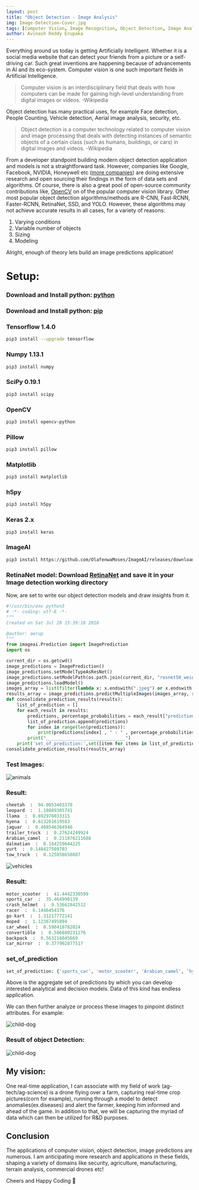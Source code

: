 ```yaml
---
layout: post
title: "Object Detection - Image Analysis"
img: Image-Detection-Cover.jpg
tags: [Computer Vision, Image Recognition, Object Detection, Image Analysis, Python, tensorflow, numpy, SciPy, OpenCV, ImageAI, AI, Machine Learning, Deep learning.]
author: Avinash Reddy Erupaka
---
```


Everything around us today is getting Artificially Intelligent. Whether it is a social media website that can detect your friends from a picture or a self-driving car. Such great inventions are happening because of advancements in AI and its eco-system. Computer vision is one such important fields in Artificial Intelligence.

>Computer vision is an interdisciplinary field that deals with how computers can be made for gaining high-level understanding from digital images or videos. -Wikipedia

Object detection has many practical uses, for example Face detection, People Counting, Vehicle detection, Aerial image analysis, security, etc.

> Object detection is a computer technology related to computer vision and image processing that deals with detecting instances of semantic objects of a certain class (such as humans, buildings, or cars) in digital images and videos. -Wikipedia

From a developer standpoint building modern object detection application and models is not a straightforward task. However, companies like Google, Facebook, NVIDIA, Honeywell etc ([more companies](http://www.lengrand.fr/computer-vision-companies/)) are doing extensive research and open sourcing their findings in the form of data sets and algorithms. Of course, there is also a great pool of open-source community contributions like, [OpenCV](https://github.com/opencv/opencv) on of the popular computer vision library. Other most popular object detection algorithms/methods are R-CNN, Fast-RCNN, Faster-RCNN, RetinaNet, SSD, and YOLO. However, these algorithms may not achieve accurate results in all cases, for a variety of reasons:

1. Varying conditions
2. Variable number of objects
3. Sizing
4. Modeling

Alright, enough of theory lets build an image predictions application!

# Setup:

### Download and Install python: [python](https://www.python.org/downloads/)
### Download and Install python: [pip](https://pip.pypa.io/en/stable/installing/)
### Tensorflow 1.4.0
```bash
pip3 install --upgrade tensorflow
```
### Numpy 1.13.1
 ```bash
 pip3 install numpy
 ```
### SciPy 0.19.1
 ```bash
 pip3 install scipy
 ```
### OpenCV
```bash
pip3 install opencv-python
```
### Pillow
 ```bash
 pip3 install pillow
 ```
### Matplotlib
 ```bash
 pip3 install matplotlib
 ```
### h5py
 ```bash
 pip3 install h5py
 ```
### Keras 2.x
 ```bash
 pip3 install keras
 ```
### ImageAI
```bash
pip3 install https://github.com/OlafenwaMoses/ImageAI/releases/download/2.0.2/imageai-2.0.2-py3-none-any.whl
```
### RetinaNet model: Download [RetinaNet](https://github.com/OlafenwaMoses/ImageAI/releases/download/1.0/resnet50_coco_best_v2.0.1.h5) and save it in your Image detection working directory

Now, are set to write our object detection models and draw insights from it.

```python
#!/usr/bin/env python3
# -*- coding: utf-8 -*-
"""
Created on Sat Jul 28 15:39:18 2018

@author: aerup
"""
from imageai.Prediction import ImagePrediction
import os

current_dir = os.getcwd()
image_predictions = ImagePrediction()
image_predictions.setModelTypeAsResNet()
image_predictions.setModelPath(os.path.join(current_dir, "resnet50_weights_tf_dim_ordering_tf_kernels.h5"))
image_predictions.loadModel()        
images_array = list(filter(lambda x: x.endswith(".jpeg") or x.endswith(".png"),os.listdir(current_dir)))
results_array = image_predictions.predictMultipleImages(images_array, result_count_per_image=10)   
def consolidate_prediction_results(results):
    list_of_prediction = []
    for each_result in results:
        predictions, percentage_probabilities = each_result["predictions"], each_result["percentage_probabilities"]
        list_of_prediction.append(predictions)
        for index in range(len(predictions)):
            print(predictions[index] , " : " , percentage_probabilities[index])
        print("______________________________")
    print('set_of_prediction:',set([item for items in list_of_prediction for item in items]))    
consolidate_prediction_results(results_array)
```

### Test Images:

![animals]({{site.baseurl}}/assets/img/car-leapord.jpg)

### Result:

```python
cheetah  :  94.0053403378
leopard  :  1.18889305741
llama  :  0.692976033315
hyena  :  0.613261619583
jaguar  :  0.468546384946
trailer_truck  :  0.27624249924
Arabian_camel  :  0.211876211688
dalmatian  :  0.164259644225
yurt  :  0.148427509703
tow_truck  :  0.125058658887
```

![vehicles]({{site.baseurl}}/assets/img/car-moter-bike.jpg)
### Result:

```python
motor_scooter  :  41.4442330599
sports_car  :  35.464990139
crash_helmet  :  9.53662842512
racer  :  6.1446454376
go-kart  :  1.31217772141
moped  :  1.12367495894
car_wheel  :  0.590410782024
convertible  :  0.586880231276
backpack  :  0.563116045669
car_mirror  :  0.377902877517
```

### set_of_prediction
```python
set_of_prediction: {'sports_car', 'motor_scooter', 'Arabian_camel', 'hyena', 'llama', 'racer', 'car_wheel', 'leopard', 'moped', 'convertible', 'jaguar', 'dalmatian', 'yurt', 'tow_truck', 'trailer_truck', 'backpack', 'cheetah', 'go-kart', 'car_mirror', 'crash_helmet'}
```

Above is the aggregate set of predictions by which you can develop interested analytical and decision models. Data of this kind has endless application.

We can then further analyze or process these images to pinpoint distinct attributes. For example:

![child-dog]({{site.baseurl}}/assets/img/child-dog.jpg)

### Result of object Detection:
![child-dog]({{site.baseurl}}/assets/img/child-dog-result.jpg)

## My vision:
One real-time application, I can associate with my field of work (ag-tech/ag-science) is a drone flying over a farm, capturing real-time crop pictures(corn for example), running through a model to detect anomalies(ex.diseases) and alert the farmer, keeping him informed and ahead of the game. In addition to that, we will be capturing the myriad of data which can then be utilized for R&D purposes.

## Conclusion
The applications of computer vision, object detection, image predictions are numerous. I am anticipating more research and applications in these fields, shaping a variety of domains like security, agriculture, manufacturing, terrain analysis, commercial drones etc!  

Cheers and Happy Coding 🤘
